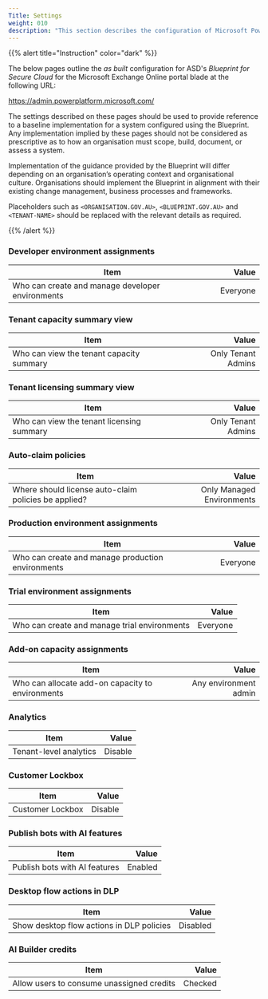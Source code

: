 ```yaml
---
Title: Settings
weight: 010
description: "This section describes the configuration of Microsoft Power Platform associated with systems built according to guidance in ASD's Blueprint for Secure Cloud."
---
```


{{% alert title="Instruction" color="dark" %}}
 
The below pages outline the *as built* configuration for ASD's *Blueprint for Secure Cloud* for the Microsoft Exchange Online portal blade at the following URL: 
 
https://admin.powerplatform.microsoft.com/

The settings described on these pages should be used to provide reference to a baseline implementation for a system configured using the Blueprint. Any implementation implied by these pages should not be considered as prescriptive as to how an organisation must scope, build, document, or assess a system.

Implementation of the guidance provided by the Blueprint will differ depending on an organisation’s operating context and organisational culture. Organisations should implement the Blueprint in alignment with their existing change management, business processes and frameworks.

Placeholders such as `<ORGANISATION.GOV.AU>`, `<BLUEPRINT.GOV.AU>` and `<TENANT-NAME>` should be replaced with the relevant details as required.
 
{{% /alert %}}

### Developer environment assignments

| Item                                             |    Value |
| ------------------------------------------------ | -------: |
| Who can create and manage developer environments | Everyone |

### Tenant capacity summary view

| Item                                     |              Value |
| ---------------------------------------- | -----------------: |
| Who can view the tenant capacity summary | Only Tenant Admins |

### Tenant licensing summary view

| Item                                      |              Value |
| ----------------------------------------- | -----------------: |
| Who can view the tenant licensing summary | Only Tenant Admins |

### Auto-claim policies

| Item                                                 |                     Value |
| ---------------------------------------------------- | ------------------------: |
| Where should license auto-claim policies be applied? | Only Managed Environments |

### Production environment assignments

| Item                                              |    Value |
| ------------------------------------------------- | -------: |
| Who can create and manage production environments | Everyone |

### Trial environment assignments

| Item                                         |    Value |
| -------------------------------------------- | -------: |
| Who can create and manage trial environments | Everyone |

### Add-on capacity assignments

| Item                                             |                 Value |
| ------------------------------------------------ | --------------------: |
| Who can allocate add-on capacity to environments | Any environment admin |

### Analytics

| Item                   |   Value |
| ---------------------- | ------: |
| Tenant-level analytics | Disable |

### Customer Lockbox

| Item             |   Value |
| ---------------- | ------: |
| Customer Lockbox | Disable |

### Publish bots with AI features

| Item                          |   Value |
| ----------------------------- | ------: |
| Publish bots with AI features | Enabled |

### Desktop flow actions in DLP

| Item                                      |    Value |
| ----------------------------------------- | -------: |
| Show desktop flow actions in DLP policies | Disabled |

### AI Builder credits

| Item                                      |   Value |
| ----------------------------------------- | ------: |
| Allow users to consume unassigned credits | Checked |
